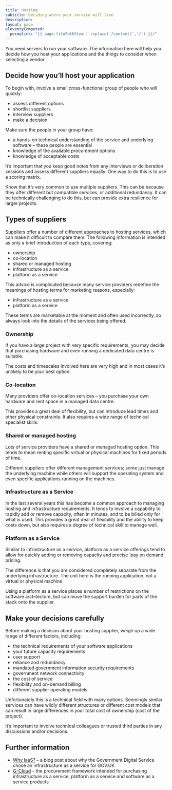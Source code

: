 ```yaml
---
title: Hosting
subtitle: Deciding where your service will live
description:
layout: page
eleventyComputed:
  permalink: "{{ page.filePathStem | replace('/content/','/') }}/"
---
```


You need servers to run your software. The information here will help you decide how you host your applications and the things to consider when selecting a vendor.

## Decide how you’ll host your application

To begin with, involve a small cross-functional group of people who will quickly:

- assess different options
- shortlist suppliers
- interview suppliers
- make a decision

Make sure the people in your group have:

- a hands-on technical understanding of the service and underlying software – these people are essential
- knowledge of the available procurement options
- knowledge of acceptable costs

It’s important that you keep good notes from any interviews or deliberation sessions and assess different suppliers equally. One way to do this is to use a scoring matrix.

Know that it’s very common to use multiple suppliers. This can be because they offer different but compatible services, or additional redundancy. It can be technically challenging to do this, but can provide extra resilience for larger projects.

## Types of suppliers

Suppliers offer a number of different approaches to hosting services, which can make it difficult to compare them. The following information is intended as only a brief introduction of each type, covering:

- ownership
- co-location
- shared or managed hosting
- infrastructure as a service
- platform as a service

This advice is complicated because many service providers redefine the meanings of hosting terms for marketing reasons, especially:

- infrastructure as a service
- platform as a service

These terms are marketable at the moment and often used incorrectly, so always look into the details of the services being offered.

### Ownership

If you have a large project with very specific requirements, you may decide that purchasing hardware and even running a dedicated data centre is suitable.

The costs and timescales involved here are very high and in most cases it’s unlikely to be your best option.

### Co-location

Many providers offer co-location services – you purchase your own hardware and rent space in a managed data centre.

This provides a great deal of flexibility, but can introduce lead times and other physical constraints. It also requires a wide range of technical specialist skills.

### Shared or managed hosting

Lots of service providers have a shared or managed hosting option. This tends to mean renting specific virtual or physical machines for fixed periods of time.

Different suppliers offer different management services; some just manage the underlying machine while others will support the operating system and even specific applications running on the machines.

### Infrastructure as a Service

In the last several years this has become a common approach to managing hosting and infrastructure requirements. It tends to involve a capability to rapidly add or remove capacity, often in minutes, and to be billed only for what is used. This provides a great deal of flexibility and the ability to keep costs down, but also requires a degree of technical skill to manage well.

### Platform as a Service

Similar to infrastructure as a service, platform as a service offerings tend to allow for quickly adding or removing capacity and precise ‘pay on demand’ pricing.

The difference is that you are considered completely separate from the underlying infrastructure. The unit here is the running application, not a virtual or physical machine.

Using a platform as a service places a number of restrictions on the software architecture, but can move the support burden for parts of the stack onto the supplier.

## Make your decisions carefully

Before making a decision about your hosting supplier, weigh up a wide range of different factors, including:

- the technical requirements of your software applications
- your future capacity requirements
- user support
- reliance and redundancy
- mandated government information security requirements
- government network connectivity
- the cost of service
- flexibility and on-demand billing
- different supplier operating models

Unfortunately this is a technical field with many options. Seemingly similar services can have wildly different structures or different cost models that can result in large differences in your total cost of ownership (cost of the project).

It’s important to involve technical colleagues or trusted third parties in any discussions and/or decisions.

## Further information

- [Why IaaS?](https://gds.blog.gov.uk/2012/09/25/why-iaas/) – a blog post about why the Government Digital Service chose an infrastructure as a service for GOV.UK
- [G-Cloud](https://web.archive.org/web/20150925185214/https://www.gov.uk/how-to-use-cloudstore) – the procurement framework intended for purchasing infrastructure as a service, platform as a service and software as a service products
